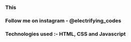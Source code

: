 ### This

### Follow me on instagram - @electrifying_codes

### Technologies used :- HTML, CSS and Javascript